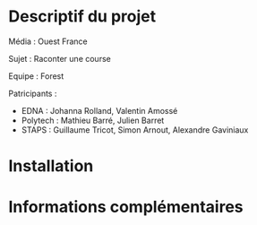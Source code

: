 # Descriptif du projet
Média : Ouest France

Sujet : Raconter une course

Equipe : Forest

Patricipants :
- EDNA : Johanna Rolland, Valentin Amossé
- Polytech : Mathieu Barré, Julien Barret
- STAPS : Guillaume Tricot, Simon Arnout, Alexandre Gaviniaux

# Installation
# Informations complémentaires
